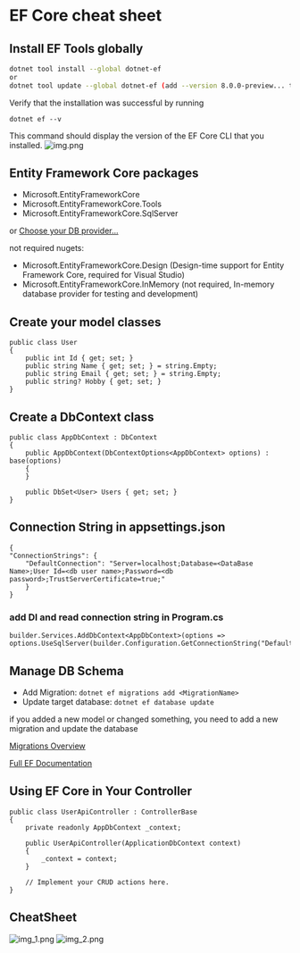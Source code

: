 # EF Core cheat sheet

## Install EF Tools globally
```sh
dotnet tool install --global dotnet-ef
or
dotnet tool update --global dotnet-ef (add --version 8.0.0-preview... to install a prerelease)
```
Verify that the installation was successful by running

```dotnet ef --v```

This command should display the version of the EF Core CLI that you installed.
![img.png](img.png)

## Entity Framework Core packages

- Microsoft.EntityFrameworkCore
- Microsoft.EntityFrameworkCore.Tools
- Microsoft.EntityFrameworkCore.SqlServer

or [Choose your DB provider...](https://docs.microsoft.com/en-us/ef/core/providers/)

not required nugets:
- Microsoft.EntityFrameworkCore.Design (Design-time support for Entity Framework Core, required for Visual Studio)
- Microsoft.EntityFrameworkCore.InMemory (not required, In-memory database provider for testing and development)

## Create your model classes
```
public class User
{
    public int Id { get; set; }
    public string Name { get; set; } = string.Empty;
    public string Email { get; set; } = string.Empty;
    public string? Hobby { get; set; }
}
```

## Create a DbContext class
```
public class AppDbContext : DbContext
{
    public AppDbContext(DbContextOptions<AppDbContext> options) : base(options)
    {
    }

    public DbSet<User> Users { get; set; }
}
```

## Connection String in appsettings.json
```
{
"ConnectionStrings": {
    "DefaultConnection": "Server=localhost;Database=<DataBase Name>;User Id=<db user name>;Password=<db password>;TrustServerCertificate=true;"
    }
}
```

### add DI and read connection string in Program.cs
```
builder.Services.AddDbContext<AppDbContext>(options => options.UseSqlServer(builder.Configuration.GetConnectionString("DefaultConnection")));
```

## Manage DB Schema

- Add Migration: ```dotnet ef migrations add <MigrationName>```
- Update target database: ```dotnet ef database update```

if you added a new model or changed something, you need to add a new migration and update the database

[Migrations Overview](https://learn.microsoft.com/en-us/ef/core/managing-schemas/migrations/?tabs=dotnet-core-cli)

[Full EF Documentation](https://learn.microsoft.com/en-us/ef/core/)

## Using EF Core in Your Controller

```
public class UserApiController : ControllerBase
{
    private readonly AppDbContext _context;

    public UserApiController(ApplicationDbContext context)
    {
        _context = context;
    }

    // Implement your CRUD actions here.
}
```

## CheatSheet 

![img_1.png](img_1.png)
![img_2.png](img_2.png)